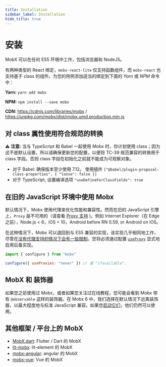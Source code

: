 ```yaml
---
title: Installation
sidebar_label: Installation
hide_title: true
---
```


<script async type="text/javascript" src="//cdn.carbonads.com/carbon.js?serve=CEBD4KQ7&placement=mobxjsorg" id="_carbonads_js"></script>

# 安装

MobX 可以在任何 ES5 环境中工作，包括浏览器和 NodeJS。

有两种类型的 React 绑定，`mobx-react-lite` 仅支持函数组件，而 `mobx-react` 也支持基于 class 的组件。为您的用例添加适当的绑定到下面的 _Yarn_ 或 _NPM_ 命令中：

**Yarn:** `yarn add mobx`

**NPM:** `npm install --save mobx`

**CDN:** https://cdnjs.com/libraries/mobx / https://unpkg.com/mobx/dist/mobx.umd.production.min.js

## 对 class 属性使用符合规范的转换

⚠️ **注意:** 当与 TypeScript 和 Babel 一起使用 Mobx 时，你计划使用 class；因为这不是默认设置，所以请确保更新您的配置，以便将 TC-39 规范兼容的转换用于 class 字段。否则 class 字段在初始化之前就不能成为可观察对象。

-   对于 Babel: 确保版本至少使用 7.12。 使用插件 `["@babel/plugin-proposal-class-properties", { "loose": false }]`
-   对于 TypeScript, 设置编译选项 `"useDefineForClassFields": true`

## 在旧的 JavaScript 环境中使用 Mobx

默认情况下，Mobx 使用代理来优化性能和兼容性。然而在旧的 JavaScript 引擎上，`Proxy` 是不可用的（请查看 [Proxy 支持](configuration.md#limitations-without-proxy-support) )。例如 Internet Explorer（在 Edge 之前），Node.js < 6，iOS < 10，Android before RN 0.59, or Android on iOS。

在这种情况下，Mobx 可以退回到与 ES5 兼容的实现，该实现几乎相同地工作，尽管在[没有代理支持的情况下会有一些限制](https://zh.mobx.js.org/configuration.html#limitations-without-proxy-support)。您将必须通过配置 [`useProxy`](configuration.md#proxy-support) 显式地启用后备实现。

```javascript
import { configure } from "mobx"

configure({ useProxies: "never" }) // 或 "ifavailable".
```

## MobX 和 装饰器

如果您之前使用过 Mobx，或者如果您关注过在线教程，您可能会看到 Mobx 带有 `@observable` 这样的装饰器。在 Mobx 6 中，我们选择在默认情况下远离装饰器，以最大程度地与标准 JavaScript 兼容。如果您[启动它们](enabling-decorators.md)，他们仍然可以使用。

## 其他框架 / 平台上的 MobX

-   [MobX.dart](https://mobx.netlify.app/): Flutter / Dart 的 MobX
-   [lit-mobx](https://github.com/adobe/lit-mobx): lit-element 的 MobX
-   [mobx-angular](https://github.com/mobxjs/mobx-angular): angular 的 MobX
-   [mobx-vue](https://github.com/mobxjs/mobx-vue): Vue 的 MobX
